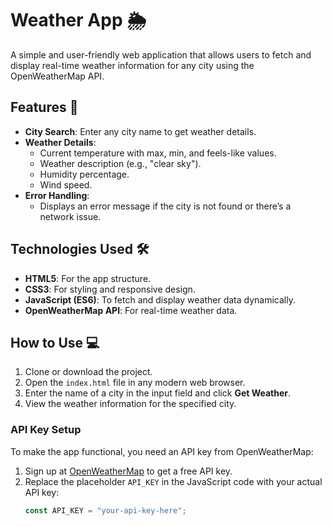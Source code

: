 # Weather App 🌦️

A simple and user-friendly web application that allows users to fetch and display real-time weather information for any city using the OpenWeatherMap API.

## Features 🚀

- **City Search**: Enter any city name to get weather details.
- **Weather Details**:
  - Current temperature with max, min, and feels-like values.
  - Weather description (e.g., "clear sky").
  - Humidity percentage.
  - Wind speed.
- **Error Handling**:
  - Displays an error message if the city is not found or there’s a network issue.

## Technologies Used 🛠️

- **HTML5**: For the app structure.
- **CSS3**: For styling and responsive design.
- **JavaScript (ES6)**: To fetch and display weather data dynamically.
- **OpenWeatherMap API**: For real-time weather data.

## How to Use 💻

1. Clone or download the project.
2. Open the `index.html` file in any modern web browser.
3. Enter the name of a city in the input field and click **Get Weather**.
4. View the weather information for the specified city.

### API Key Setup

To make the app functional, you need an API key from OpenWeatherMap:

1. Sign up at [OpenWeatherMap](https://openweathermap.org/) to get a free API key.
2. Replace the placeholder `API_KEY` in the JavaScript code with your actual API key:
   ```javascript
   const API_KEY = "your-api-key-here";
   ```
